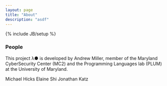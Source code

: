 ```yaml
---
layout: page
title: "About"
description: "asdf"
---
```

{% include JB/setup %}

### People

This project λ● is developed by Andrew Miller, member of the Maryland CyberSecurity Center (MC2) and the Programming Languages lab (PLUM) at the University of Maryland.

Michael Hicks
Elaine Shi
Jonathan Katz

